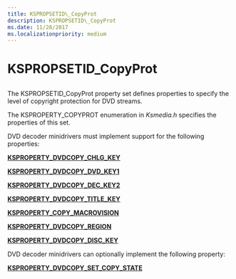 ```yaml
---
title: KSPROPSETID\_CopyProt
description: KSPROPSETID\_CopyProt
ms.date: 11/28/2017
ms.localizationpriority: medium
---
```


# KSPROPSETID\_CopyProt


## <span id="ddk_kspropsetid_copyprot_ks"></span><span id="DDK_KSPROPSETID_COPYPROT_KS"></span>


The KSPROPSETID\_CopyProt property set defines properties to specify the level of copyright protection for DVD streams.

The KSPROPERTY\_COPYPROT enumeration in *Ksmedia.h* specifies the properties of this set.

DVD decoder minidrivers must implement support for the following properties:

[**KSPROPERTY\_DVDCOPY\_CHLG\_KEY**](ksproperty-dvdcopy-chlg-key.md)

[**KSPROPERTY\_DVDCOPY\_DVD\_KEY1**](ksproperty-dvdcopy-dvd-key1.md)

[**KSPROPERTY\_DVDCOPY\_DEC\_KEY2**](ksproperty-dvdcopy-dec-key2.md)

[**KSPROPERTY\_DVDCOPY\_TITLE\_KEY**](ksproperty-dvdcopy-title-key.md)

[**KSPROPERTY\_COPY\_MACROVISION**](ksproperty-copy-macrovision.md)

[**KSPROPERTY\_DVDCOPY\_REGION**](ksproperty-dvdcopy-region.md)

[**KSPROPERTY\_DVDCOPY\_DISC\_KEY**](ksproperty-dvdcopy-disc-key.md)

DVD decoder minidrivers can optionally implement the following property:

[**KSPROPERTY\_DVDCOPY\_SET\_COPY\_STATE**](ksproperty-dvdcopy-set-copy-state.md)

 

 






